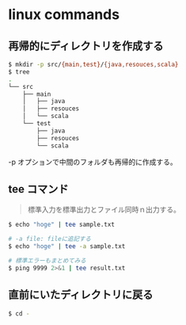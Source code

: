 # linux commands
## 再帰的にディレクトリを作成する
```bash
$ mkdir -p src/{main,test}/{java,resouces,scala}
$ tree
.
└── src
    ├── main
    │   ├── java
    │   ├── resouces
    │   └── scala
    └── test
        ├── java
        ├── resouces
        └── scala
```
-p オプションで中間のフォルダも再帰的に作成する。

## tee コマンド

> 標準入力を標準出力とファイル同時ｎ出力する。

```bash
$ echo "hoge" | tee sample.txt

# -a file: fileに追記する
$ echo "hoge" | tee -a sample.txt

# 標準エラーもまとめてみる
$ ping 9999 2>&1 | tee result.txt
```

## 直前にいたディレクトリに戻る

```bash
$ cd -
```
